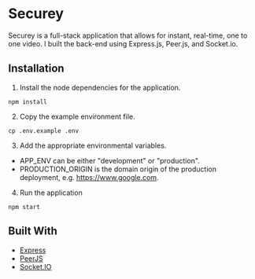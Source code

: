 # Securey

Securey is a full-stack application that allows for instant, real-time, one to one video. I built the back-end using Express.js, Peer.js, and Socket.io.

## Installation

1. Install the node dependencies for the application.

```npm install```

2. Copy the example environment file.

```cp .env.example .env```

3. Add the appropriate environmental variables.

* APP_ENV can be either "development" or "production".
* PRODUCTION_ORIGIN is the domain origin of the production deployment, e.g. https://www.google.com.

4. Run the application

```npm start```

## Built With

* [Express](https://expressjs.com/)
* [PeerJS](https://peerjs.com/)
* [Socket.IO](https://socket.io/)